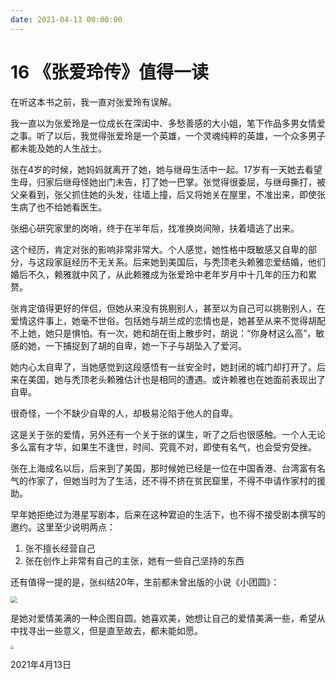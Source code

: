 ```yaml
---
date: 2021-04-13 00:00:00
---
```

# 16 《张爱玲传》值得一读

在听这本书之前，我一直对张爱玲有误解。

我一直以为张爱玲是一位成长在深闺中、多愁善感的大小姐，笔下作品多男女情爱之事。听了以后，我觉得张爱玲是一个英雄，一个灵魂纯粹的英雄，一个众多男子都未能及她的人生战士。

张在4岁的时候，她妈妈就离开了她，她与继母生活中一起。17岁有一天她去看望生母，归家后继母怪她出门未告，打了她一巴掌。张觉得很委屈，与继母撕打，被父亲看到，张父抓住她的头发，往墙上撞，后又将她关在屋里，不准出来，即使张生病了也不给她看医生。

张细心研究家里的岗哨，终于在半年后，找准换岗间隙，扶着墙逃了出来。

这个经历，肯定对张的影响非常非常大。个人感觉，她性格中既敏感又自卑的部分，与这段家庭经历不无关系。后来她到美国后，与秃顶老头赖雅恋爱结婚，他们婚后不久，赖雅就中风了，从此赖雅成为张爱玲中老年岁月中十几年的压力和累赘。

张肯定值得更好的伴侣，但她从来没有挑剔别人，甚至以为自己可以挑剔别人，在爱情这件事上，她毫不世俗。包括她与胡兰成的恋情也是，她甚至从来不觉得胡配不上她，她只是惧怕。有一次，她和胡在街上散步时，胡说：“你身材这么高”，敏感的她，一下捕捉到了胡的自卑，她一下子与胡坠入了爱河。

她内心太自卑了，当她感觉到这段感悟有一丝安全时，她封闭的城门却打开了。后来在美国，她与秃顶老头赖雅估计也是相同的遭遇。或许赖雅也在她面前表现出了自卑。

很奇怪，一个不缺少自卑的人，却极易沦陷于他人的自卑。

这是关于张的爱情，另外还有一个关于张的谋生，听了之后也很感触。一个人无论多么富有才华，如果生不逢世，时间、究竟不对，即使有名气，也会受穷受挫。

张在上海成名以后，后来到了美国，那时候她已经是一位在中国香港、台湾富有名气的作家了，但她当时为了生活，还不得不挤在贫民窟里，不得不申请作家村的援助。

早年她拒绝过为港星写剧本，后来在这种宭迫的生活下，也不得不接受剧本撰写的邀约。这里至少说明两点：

1. 张不擅长经营自己
2. 张在创作上非常有自己的主张，她有一些自己坚持的东西

还有值得一提的是，张纠结20年，生前都未曾出版的小说《小团圆》：

<img src="https://cdn.jsdelivr.net/gh/rixingyike/images/2021/2021041318441720210413184417.png" style="zoom: 67%;" />

是她对爱情美满的一种企图自圆。她喜欢美，她想让自己的爱情美满一些，希望从中找寻出一些意义，但是直至故去，都未能如愿。

<img src="https://cdn.jsdelivr.net/gh/rixingyike/images/2021/2021041318471669de29b9da6c70713238e276739497f.jpg" style="zoom: 33%;" />

2021年4月13日